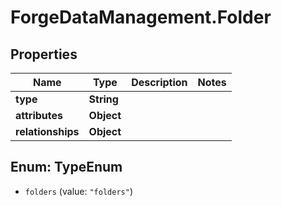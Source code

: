 # ForgeDataManagement.Folder

## Properties
Name | Type | Description | Notes
------------ | ------------- | ------------- | -------------
**type** | **String** |  | 
**attributes** | **Object** |  | 
**relationships** | **Object** |  | 


<a name="TypeEnum"></a>
## Enum: TypeEnum


* `folders` (value: `"folders"`)




